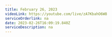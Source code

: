 ```yaml
---
title: February 26, 2023
videoLink: https://youtube.com/live/zA7KbahO6W8
serviceOrderlink: na
date: 2023-02-26T16:09:19.840Z
serviceDescription: n﻿a
---
```

